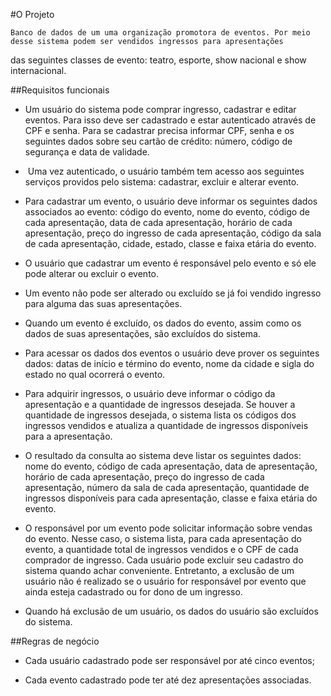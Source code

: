 #O Projeto

	Banco de dados de um uma organização promotora de eventos. Por meio desse sistema podem ser vendidos ingressos para apresentações
das seguintes classes de evento: teatro, esporte, show nacional e show internacional.

##Requisitos funcionais

* Um usuário do sistema pode comprar ingresso, cadastrar e editar eventos. Para isso deve ser cadastrado e estar autenticado através de CPF e senha. Para se cadastrar precisa informar CPF, senha e os seguintes dados sobre seu cartão de crédito: número, código de segurança e data de validade.

*  Uma vez autenticado, o usuário também tem acesso aos seguintes serviços providos pelo sistema: cadastrar, excluir e alterar evento.

*  Para cadastrar um evento, o usuário deve informar os seguintes dados associados ao evento: código do evento, nome do evento, código de cada apresentação, data de cada apresentação, horário de cada apresentação, preço do ingresso de cada apresentação, código da sala de cada apresentação, cidade, estado, classe e faixa etária do evento.

* O usuário que cadastrar um evento é responsável pelo evento e só ele pode alterar ou excluir o evento. 

* Um evento não pode ser alterado ou excluído se já foi vendido ingresso para alguma das suas apresentações. 

* Quando um evento é excluído, os dados do evento, assim como os dados de suas apresentações, são excluídos do sistema. 

* Para acessar os dados dos eventos o usuário deve prover os seguintes dados: datas de início e término do evento, nome da cidade e sigla do estado no qual ocorrerá o evento.

* Para adquirir ingressos, o usuário deve informar o código da apresentação e a quantidade de ingressos desejada. Se houver a quantidade de ingressos desejada, o sistema lista os códigos dos ingressos vendidos e atualiza a quantidade de ingressos disponíveis para a apresentação. 

* O resultado da consulta ao sistema deve listar os seguintes dados: nome do evento, código de cada apresentação, data de apresentação, horário de cada apresentação, preço do ingresso de cada apresentação, número da sala de cada apresentação, quantidade de ingressos disponíveis  para cada apresentação, classe e faixa etária do evento. 

* O responsável por um evento pode solicitar informação sobre vendas do evento. Nesse caso, o sistema lista, para cada apresentação do evento, a quantidade total de ingressos vendidos e o CPF de cada comprador de ingresso. Cada usuário pode excluir seu cadastro do sistema quando achar conveniente. Entretanto, a exclusão  de um usuário não é realizado se o usuário for responsável por evento que ainda esteja cadastrado ou for dono de um ingresso. 

* Quando há exclusão de um usuário, os dados do usuário são excluídos do sistema.

##Regras de negócio

* Cada usuário cadastrado pode ser responsável por até cinco eventos;

* Cada evento cadastrado pode ter até dez apresentações associadas.

